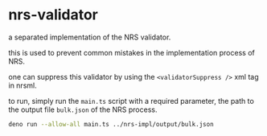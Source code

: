 # nrs-validator

a separated implementation of the NRS validator.

this is used to prevent common mistakes in the implementation
process of NRS.

one can suppress this validator by using the
`<validatorSuppress />` xml tag in nrsml.

to run, simply run the `main.ts` script with a required parameter,
the path to the output file `bulk.json` of the NRS process.

```bash
deno run --allow-all main.ts ../nrs-impl/output/bulk.json
```
